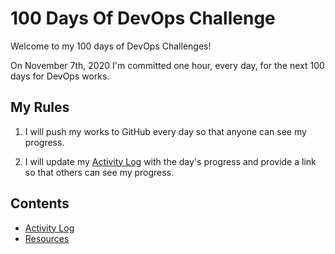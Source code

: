 # 100 Days Of DevOps Challenge

Welcome to my 100 days of DevOps Challenges!

On November 7th, 2020 I'm committed one hour, every day, for the next 100 days for DevOps works.

## My Rules

1. I will push my works to GitHub every day so that anyone can see my progress.

2. I will update my [Activity Log](log.md) with the day's progress and provide a link so that others can see my progress.

## Contents

- [Activity Log](log.md)
- [Resources](resources.md)
